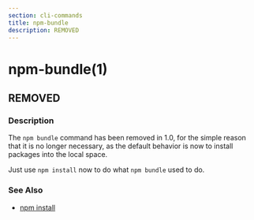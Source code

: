 ```yaml
---
section: cli-commands 
title: npm-bundle
description: REMOVED
---
```


# npm-bundle(1)

## REMOVED

### Description

The `npm bundle` command has been removed in 1.0, for the simple reason
that it is no longer necessary, as the default behavior is now to
install packages into the local space.

Just use `npm install` now to do what `npm bundle` used to do.

### See Also

* [npm install](/cli-commands/npm-install)
